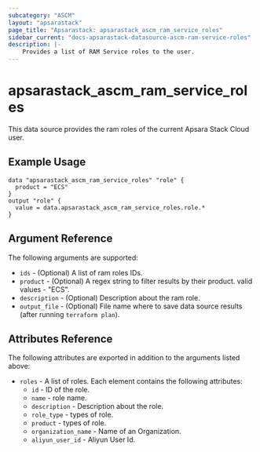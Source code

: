 ```yaml
---
subcategory: "ASCM"
layout: "apsarastack"
page_title: "Apsarastack: apsarastack_ascm_ram_service_roles"
sidebar_current: "docs-apsarastack-datasource-ascm-ram-service-roles"
description: |-
    Provides a list of RAM Service roles to the user.
---
```


# apsarastack\_ascm_ram_service_roles

This data source provides the ram roles of the current Apsara Stack Cloud user.

## Example Usage

```
data "apsarastack_ascm_ram_service_roles" "role" {
  product = "ECS"
}
output "role" {
  value = data.apsarastack_ascm_ram_service_roles.role.*
}
```

## Argument Reference

The following arguments are supported:

* `ids` - (Optional) A list of ram roles IDs.
* `product` - (Optional) A regex string to filter results by their product. valid values - "ECS".
* `description` - (Optional) Description about the ram role.
* `output_file` - (Optional) File name where to save data source results (after running `terraform plan`).

## Attributes Reference

The following attributes are exported in addition to the arguments listed above:

* `roles` - A list of roles. Each element contains the following attributes:
    * `id` - ID of the role.
    * `name` - role name.
    * `description` - Description about the role.
    * `role_type` - types of role.
    * `product` - types of role.
    * `organization_name` - Name of an Organization.
    * `aliyun_user_id` - Aliyun User Id.
     
